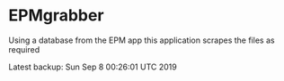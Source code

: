 # EPMgrabber
Using a database from the EPM app this application scrapes the files as required


Latest backup: Sun Sep 8 00:26:01 UTC 2019
